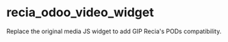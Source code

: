 # recia_odoo_video_widget
Replace the original media JS widget to add GIP Recia's PODs compatibility.
